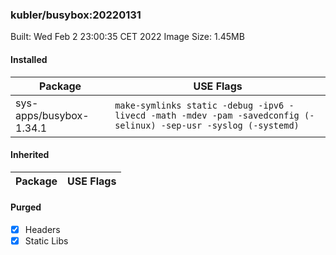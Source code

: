 ### kubler/busybox:20220131

Built: Wed Feb  2 23:00:35 CET 2022
Image Size: 1.45MB

#### Installed
Package | USE Flags
--------|----------
sys-apps/busybox-1.34.1 | `make-symlinks static -debug -ipv6 -livecd -math -mdev -pam -savedconfig (-selinux) -sep-usr -syslog (-systemd)`
#### Inherited
Package | USE Flags
--------|----------
#### Purged
- [x] Headers
- [x] Static Libs
